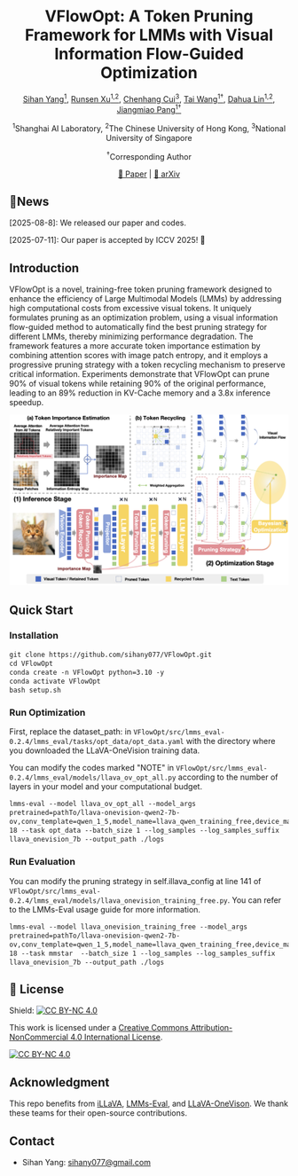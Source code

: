 <div align="center">

# VFlowOpt: A Token Pruning Framework for LMMs with Visual Information Flow-Guided Optimization

</div>

<p align="center">
  <!-- <b>Authors</b><br> -->
  <a href="https://github.com/sihany077" target="_blank">Sihan Yang<sup>1</sup></a>,
  <a href="https://runsenxu.com" target="_blank">Runsen Xu<sup>1,2</sup></a>,
  <a href="https://gzcch.github.io/" target="_blank">Chenhang Cui<sup>3</sup></a>,
  <a href="https://tai-wang.github.io/" target="_blank">Tai Wang<sup>1†</sup></a>,
  <a href="http://dahua.site/" target="_blank">Dahua Lin<sup>1,2</sup></a>,
  <a href="https://oceanpang.github.io/" target="_blank">Jiangmiao Pang<sup>1†</sup></a>
</p>

<p align="center">
  <sup>1</sup>Shanghai AI Laboratory,
  <sup>2</sup>The Chinese University of Hong Kong,
  <sup>3</sup>National University of Singapore
</p>

<p align="center">
  <sup>†</sup>Corresponding Author
</p>


<p align="center">
  <a href="https://arxiv.org/pdf/2508.05211">📑 Paper</a>  |
  <a href="https://arxiv.org/abs/2508.05211">📖 arXiv</a>
</p>


## 🔔News


[2025-08-8]: We released our paper and codes.

[2025-07-11]: Our paper is accepted by ICCV 2025! 🎉



## Introduction
VFlowOpt is a novel, training-free token pruning framework designed to enhance the efficiency of Large Multimodal Models (LMMs) by addressing high computational costs from excessive visual tokens. It uniquely formulates pruning as an optimization problem, using a visual information flow-guided method to automatically find the best pruning strategy for different LMMs, thereby minimizing performance degradation. The framework features a more accurate token importance estimation by combining attention scores with image patch entropy, and it employs a progressive pruning strategy with a token recycling mechanism to preserve critical information. Experiments demonstrate that VFlowOpt can prune 90% of visual tokens while retaining 90% of the original performance, leading to an 89% reduction in KV-Cache memory and a 3.8x inference speedup.

![Alt text](assets/framework.jpg)






## Quick Start

### Installation
```
git clone https://github.com/sihany077/VFlowOpt.git
cd VFlowOpt
conda create -n VFlowOpt python=3.10 -y
conda activate VFlowOpt
bash setup.sh
```

### Run Optimization
First, replace the dataset_path: in ```VFlowOpt/src/lmms_eval-0.2.4/lmms_eval/tasks/opt_data/opt_data.yaml``` with the directory where you downloaded the LLaVA-OneVision training data.

You can modify the codes marked "NOTE" in ```VFlowOpt/src/lmms_eval-0.2.4/lmms_eval/models/llava_ov_opt_all.py``` according to the number of layers in your model and your computational budget.
```
lmms-eval --model llava_ov_opt_all --model_args pretrained=pathTo/llava-onevision-qwen2-7b-ov,conv_template=qwen_1_5,model_name=llava_qwen_training_free,device_map=auto,enable_illava_vit=True,illava_vit_k=25,enable_illava_llm=True,illava_llm_k=9-18 --task opt_data --batch_size 1 --log_samples --log_samples_suffix llava_onevision_7b --output_path ./logs
```

### Run Evaluation
You can modify the pruning strategy in self.illava_config at line 141 of ```VFlowOpt/src/lmms_eval-0.2.4/lmms_eval/models/llava_onevision_training_free.py```. You can refer to the LMMs-Eval usage guide for more information.
```
lmms-eval --model llava_onevision_training_free --model_args pretrained=pathTo/llava-onevision-qwen2-7b-ov,conv_template=qwen_1_5,model_name=llava_qwen_training_free,device_map=auto,enable_illava_vit=True,illava_vit_k=25,enable_illava_llm=True,illava_llm_k=9-18 --task mmstar  --batch_size 1 --log_samples --log_samples_suffix llava_onevision_7b --output_path ./logs
```


<!-- ## 🔗 Citation

If you find our work and this codebase helpful, please consider starring this repo 🌟 and cite:

```bibtex
@article{yang2025mmsi,
  title={MMSI-Bench: A Benchmark for Multi-Image Spatial Intelligence},
  author={Yang, Sihan and Xu, Runsen and Xie, Yiman and Yang, Sizhe and Li, Mo and Lin, Jingli and Zhu, Chenming and Chen, Xiaochen and Duan, Haodong and Yue, Xiangyu and Lin, Dahua and Wang, Tai and Pang, Jiangmiao},
  journal={arXiv preprint arXiv:2505.23764},
  year={2025}
}
``` -->

## 📄 License

Shield: [![CC BY-NC 4.0][cc-by-nc-shield]][cc-by-nc]

This work is licensed under a
[Creative Commons Attribution-NonCommercial 4.0 International License][cc-by-nc].

[![CC BY-NC 4.0][cc-by-nc-image]][cc-by-nc]

[cc-by-nc]: https://creativecommons.org/licenses/by-nc/4.0/
[cc-by-nc-image]: https://licensebuttons.net/l/by-nc/4.0/88x31.png
[cc-by-nc-shield]: https://img.shields.io/badge/License-CC%20BY--NC%204.0-lightgrey.svg

## Acknowledgment
This repo benefits from [iLLaVA](https://github.com/hulianyuyy/iLLaVA), [LMMs-Eval](https://github.com/EvolvingLMMs-Lab/lmms-eval), and [LLaVA-OneVison](https://github.com/LLaVA-VL/LLaVA-NeXT). We thank these teams for their open-source contributions.

## Contact
- Sihan Yang: sihany077@gmail.com
